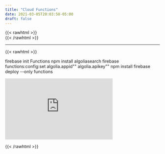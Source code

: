 ```yaml
---
title: "Cloud Functions"
date: 2021-03-05T20:03:58-05:00
draft: false
---
```

{{< rawhtml >}}
<br />
{{< /rawhtml >}}
***
{{< rawhtml >}}
<!-- https://www.youtube.com/watch?v=3Z0V3cvgns8 -->


firebase init Functions
npm install algoliasearch
firebase functions:config:set algolia.appid"" algolia.apikey""
npm install
firebase deploy --only functions
<br/>
<iframe width="350" height="200" src="https://www.youtube.com/embed/3Z0V3cvgns8" title="YouTube video player" frameborder="0" allow="accelerometer; autoplay; clipboard-write; encrypted-media; gyroscope; picture-in-picture" allowfullscreen></iframe>





{{< /rawhtml >}}
